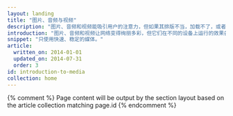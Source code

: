```yaml
---
layout: landing
title: "图片、音频与视频"
description: "图片、音频和视频能吸引用户的注意力，但如果其排版不当，加载不了，或者页面渲染缓慢，就会起到反效果了。"
introduction: "图片、音频和视频让网络变得绚丽多彩，但它们在不同的设备上运行的效果各不相同。本教程将帮你在任意设备上实现同样炫丽的用户体验。"
snippet: "只使用快速、稳定的媒体。"
article:
  written_on: 2014-01-01
  updated_on: 2014-07-31
  order: 3
id: introduction-to-media
collection: home
---
```


{% comment %}
Page content will be output by the section layout based on the article collection matching page.id
{% endcomment %}
